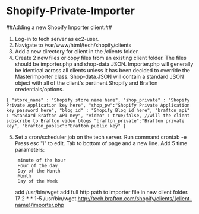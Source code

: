 # Shopify-Private-Importer #

##Adding a new Shopify Importer client.##

1. Log-in to tech server as ec2-user.
2. Navigate to /var/www/html/tech/shopify/clients
3. Add a new directory for client in the /clients folder.
4. Create 2 new files or copy files from an existing client folder.  The files should be importer.php and shop-data.JSON.  Importer.php will generally be identical across all clients unless it has been decided to override the MasterImporter class.  Shop-data.JSON will contain a standard JSON object with all of the client's pertinent Shopify and Brafton credentials/options.

`{
	"store_name" : "Shopify store name here",
	"shop_private" : "Shopify Private Application key here",
	"shop_pw":"Shopify Private Application key password here",
	"blog_id" : "Shopify Blog id here",
	"brafton_api" : "Standard Brafton API Key",
        "video" : true/false, //will the client subscribe to Brafton video blogs
	"brafton_private":"Brafton private key",
	"brafton_public":"Brafton public key"
}`

5. Set a cron/scheduler job on the tech server.
	Run command crontab -e
	Press esc "i" to edit.
	Tab to bottom of page and a new line.
	Add 5 time parameters:
		
	    minute of the hour
	    Hour of the day
	    Day of the Month
	    Month
	    Day of the Week
	add /usr/bin/wget
	add full http path to importer file in new client folder.
	17 2 * * 1-5 /usr/bin/wget http://tech.brafton.com/shopify/clients/{client-name}/importer.php

	
